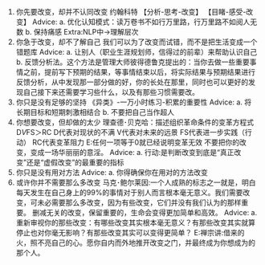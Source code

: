 1. 你先要改变，却并不认同改变
约翰科特
【分析-思考-改变】
【目睹-感受-改变】
Advice:
a. 优化认知模式：读万卷书不如行万里路，行万里路不如阅人无数
b. 保持痛感
Extra:NLP中->理解层次
2. 你急于改变，却不了解自己
我们可以为了改变而试错，而不是把生活变成一个错题库
Advice:
a. 让别人（职业生涯规划师，信得过的前辈）来帮助认识自己
b. 反馈分析法。这个方法是管理大师彼得德鲁克提出的：当你去做一些重要事情之前，提前写下预期的结果，等事情结束以后，将实际结果与预期结果进行反馈分析，从中发现那一部分做的好，你的长处在那里，同时也可以更好的发现自己接下来还需要学习些什么，以及有那些习惯需要改。
3. 你只是没有足够的坚持
《异类》-一万小时练习-积累的重要性
Advice:
a. 将长期目标和短期刺激相结合
b. 不要把自己当作超人
4. 你想要改变，但却做的太少
理查德･贝克哈：描述组织革命条件的变革方程式
D*V*FS＞RC
D代表对现状的不满
V代表对未来的远景
FS代表进一步实践（行动）
RC代表变革阻力
E:任何一项等于0就已经说明变革无效
不要把你的改变，变成一场华丽丽的意淫。
Advice:
a. 行动:是判断改变到底是“真正改变”还是“虚假改变”的最重要的指标
5. 你只是没有用对方法
Advice:
a. 你得确保你在用对的方法改变
6. 或许你并不需要那么多改变
马克･鲍尔莱因:一个人成熟的标志之一就是，明白每天发生在自己身上的99%的事情对于别人而言根本毫无意义。我们需要改变，可未必需要那么多改变，因为有些改变，它们并没有我们认为的那样重要。
删减无关的改变，保留重要的，生命会变得更加简单和高效。
Advice:
a. 重新审视你的那些改变：有哪些改变其实根本毫无意义？有那些改变其实就算停止也对你毫无影响？有那些改变其实可以变得更简单？
E:禅宗讲:借来的火，照不亮自己的心。愿你自内而外地推开改变之门，并最终成为你想成为的那个人。
